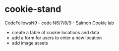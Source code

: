 # cookie-stand
CodeFellowsN9 - code N6/7/8/9 - Salmon Cookie lab

- create a table of cookie locations and data
- add a form for users to enter a new location
- add image assets
